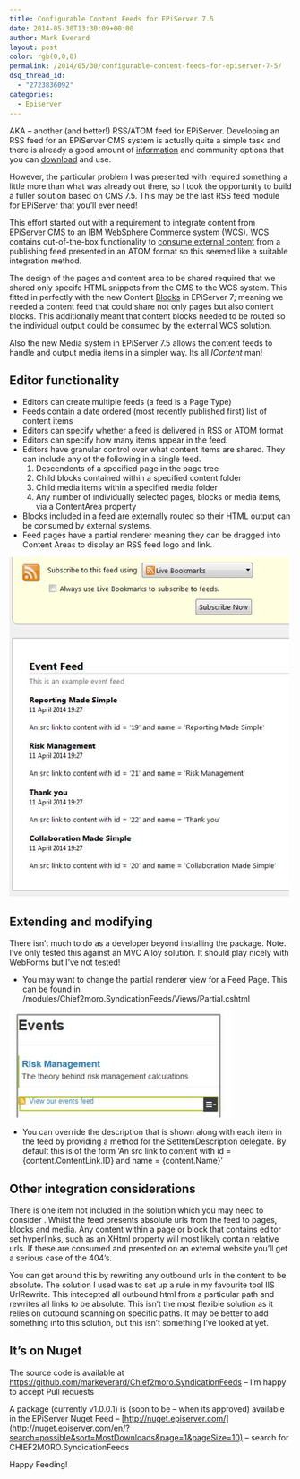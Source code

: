 ```yaml
---
title: Configurable Content Feeds for EPiServer 7.5
date: 2014-05-30T13:30:09+00:00
author: Mark Everard
layout: post
color: rgb(0,0,0)
permalink: /2014/05/30/configurable-content-feeds-for-episerver-7-5/
dsq_thread_id:
  - "2723836092"
categories:
  - Episerver
---
```

AKA &#8211; another (and better!) RSS/ATOM feed for EPiServer. Developing an RSS feed for an EPiServer CMS system is actually quite a simple task and there is already a good amount of <a title="RSS Feed in EPiServer 7" href="http://world.episerver.com/Forum/Developer-forum/EPiServer-7-CMS/Thread-Container/2013/7/RSS-Feed-in-Episerver-7/" target="_blank">information</a> and community options that you can <a title="OpenWaves.Templates.RssFeed for EPiServer" href="http://www.nuget.org/packages/OpenWaves.Templates.RssFeed/" target="_blank">download</a> and use.

However, the particular problem I was presented with required something a little more than what was already out there, so I took the opportunity to build a fuller solution based on CMS 7.5. This may be the last RSS feed module for EPiServer that you&#8217;ll ever need!

This effort started out with a requirement to integrate content from EPiServer CMS to an IBM WebSphere Commerce system (WCS). WCS contains out-of-the-box functionality to <a title="WebSphere Commerce - Integrating with a Content Management System to use the web feed utility" href="http://pic.dhe.ibm.com/infocenter/wchelp/v7r0m0/index.jsp?topic=%2Fcom.ibm.commerce.data.doc%2Ftasks%2Ftml_wcmconfig.htm" target="_blank">consume external content</a> from a publishing feed presented in an ATOM format so this seemed like a suitable integration method.

The design of the pages and content area to be shared required that we shared only specifc HTML snippets from the CMS to the WCS system. This fitted in perfectly with the new Content <a title="Blocks, Block Types and Block Templates in EPiServer" href="http://world.episerver.com/Documentation/Items/Developers-Guide/EPiServer-CMS/7/Content/Pages-and-Blocks/Blocks-Block-Types-and-Block-Templates/" target="_blank">Blocks</a> in EPiServer 7; meaning we needed a content feed that could share not only pages but also content blocks. This additionally meant that content blocks needed to be routed so the individual output could be consumed by the external WCS solution.

Also the new Media system in EPiServer 7.5 allows the content feeds to handle and output media items in a simpler way. Its all _IContent_ man!

## Editor functionality
* Editors can create multiple feeds (a feed is a Page Type)
* Feeds contain a date ordered (most recently published first) list of content items
* Editors can specify whether a feed is delivered in RSS or ATOM format
* Editors can specify how many items appear in the feed.
* Editors have granular control over what content items are shared. They can include any of the following in a single feed. 
    1. Descendents of a specified page in the page tree
    2. Child blocks contained within a specified content folder
    3. Child media items within a specified media folder
    4. Any number of individually selected pages, blocks or media items, via a ContentArea property
* Blocks included in a feed are externally routed so their HTML output can be consumed by external systems.
* Feed pages have a partial renderer meaning they can be dragged into Content Areas to display an RSS feed logo and link.

![Rss feed example](/assets/uploads/2014/05/event-feed.jpg)

## Extending and modifying

There isn&#8217;t much to do as a developer beyond installing the package. Note. I&#8217;ve only tested this against an MVC Alloy solution. It should play nicely with WebForms but I&#8217;ve not tested!

* You may want to change the partial renderer view for a Feed Page. This can be found in /modules/Chief2moro.SyndicationFeeds/Views/Partial.cshtml

![Partial exmaple](/assets/uploads/2014/05/event-feed-partial.jpg)

* You can override the description that is shown along with each item in the feed by providing a method for the SetItemDescription delegate. By default this is of the form &#8216;An src link to content with id = {content.ContentLink.ID} and name = {content.Name}&#8217;

## Other integration considerations

There is one item not included in the solution which you may need to consider . Whilst the feed presents absolute urls from the feed to pages, blocks and media. Any content within a page or block that contains editor set hyperlinks, such as an XHtml property will most likely contain relative urls. If these are consumed and presented on an external website you&#8217;ll get a serious case of the 404&#8217;s.

You can get around this by rewriting any outbound urls in the content to be absolute. The solution I used was to set up a rule in my favourite tool IIS UrlRewrite. This intecepted all outbound html from a particular path and rewrites all links to be absolute. This isn&#8217;t the most flexible solution as it relies on outbound scanning on specific paths. It may be better to add something into this solution, but this isn&#8217;t something I&#8217;ve looked at yet.

## It&#8217;s on Nuget

The source code is available at <a title="Chief2moro.SyndicationFeeds by markeverard on GitHub" href="https://github.com/markeverard/Chief2moro.SyndicationFeeds" target="_blank">https://github.com/markeverard/Chief2moro.SyndicationFeeds</a> &#8211; I&#8217;m happy to accept Pull requests

A package (currently v1.0.0.1) is (soon to be &#8211; when its approved) available in the EPiServer Nuget Feed &#8211; [http://nuget.episerver.com/](http://nuget.episerver.com/en/?search=possible&sort=MostDownloads&page=1&pageSize=10) &#8211; search for CHIEF2MORO.SyndicationFeeds

Happy Feeding!